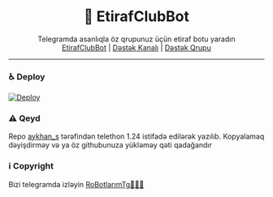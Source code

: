 <div align="center">
  <h1>💌 EtirafClubBot</h1>
</div>
<p align="center">
    Telegramda asanlıqla öz qrupunuz üçün etiraf botu yaradın
    <br>
        <a href="https://t.me/EtirafClubBot">EtirafClubBot</a> |
        <a href="https://t.me/RoBotlarimTg">Dəstək Kanalı</a> |
        <a href="https://t.me/RoBotlarimSup">Dəstək Qrupu</a>
    <br>
</p>

----
### ♿ Deploy
[![Deploy](https://www.herokucdn.com/deploy/button.svg)](https://heroku.com/deploy?template=https://github.com/Teamabasof/EtirafClubBot)


### ⚠️ Qeyd
 Repo <a href="https://t.me/aykhan_s">aykhan_s</a> tərəfindən telethon 1.24 istifadə edilərək yazılıb. Kopyalamaq dəyişdirməy və ya öz githubunuza yükləməy qəti qadağandır
### ℹ️ Copyright
Bizi telegramda izləyin <a href="https://t.me/RoBotlarimTg">RoBotlarımTg👨🏻‍💻</a>
